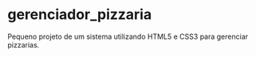 # gerenciador_pizzaria
Pequeno projeto de um sistema utilizando HTML5 e CSS3 para gerenciar pizzarias.
